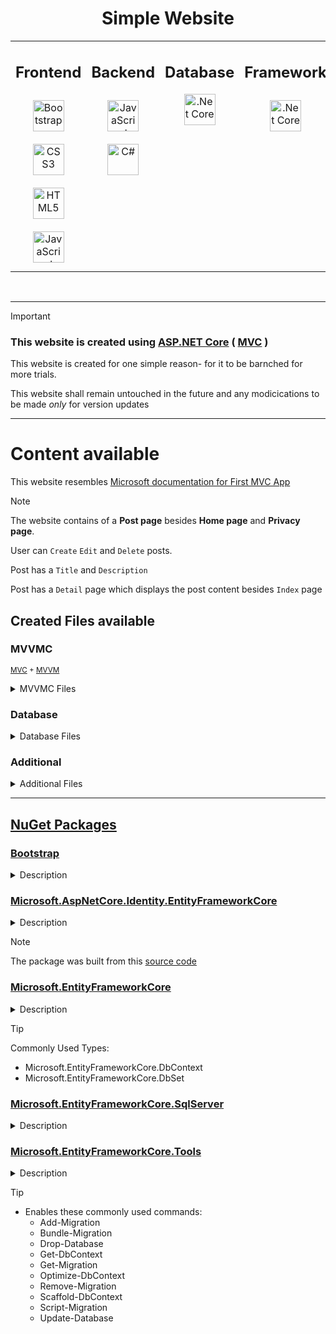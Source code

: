 <h1 align='center'> Simple Website </h1>


<div align='center'>

<table>
  
<tr> </tr>


<td valign="top" width="35%">
    
## Frontend  
<div align="center">  
    
<a href="https://getbootstrap.com/" target="_blank">
<img style="margin: 10px" src="https://profilinator.rishav.dev/skills-assets/bootstrap-plain.svg" alt="Bootstrap" height="50">
</a>  

<a href="https://www.w3schools.com/css/" target="_blank">
<img style="margin: 10px" src="https://profilinator.rishav.dev/skills-assets/css3-original-wordmark.svg" alt="CSS3" height="50">
</a>  

<a href="https://en.wikipedia.org/wiki/HTML5" target="_blank">
<img style="margin: 10px" src="https://profilinator.rishav.dev/skills-assets/html5-original-wordmark.svg" alt="HTML5" height="50">
</a>  

<a href="https://www.javascript.com/" target="_blank">
<img style="margin: 10px" src="https://profilinator.rishav.dev/skills-assets/javascript-original.svg" alt="JavaScript" height="50">
</a>  

</div>
  
</td>


<td valign="top" width="33%">
    
## Backend  
<div align="center">  
    
<a href="https://www.javascript.com/" target="_blank">
<img style="margin: 10px" src="https://profilinator.rishav.dev/skills-assets/javascript-original.svg" alt="JavaScript" height="50">
</a>  
    
<a href="https://docs.microsoft.com/en-us/dotnet/csharp/" target="_blank">
<img style="margin: 10px" src="https://profilinator.rishav.dev/skills-assets/csharp-original.svg" alt="C#" height="50">
</a> 

</div>
  
</td>

  
<td valign="top" width="33%">
    

## Database  
<div align="center"> 
  
<a href="https://www.microsoft.com/en-in/sql-server/sql-server-downloads" target="_blank">
<img src="https://github.com/ZNAXNOR/Simple-Website/assets/121810601/fdeff82c-eba0-4f3c-82a8-8a2b3e9d0678"  alt=".Net Core" height="50"/>
</a>  

</div>
  
</td>

  
<td valign="top" width="33%">

## Framework  
<div align="center">  
  
<a href="https://dotnet.microsoft.com/download" target="_blank">
  <img style="margin: 10px" src="https://profilinator.rishav.dev/skills-assets/dotnetcore.png" alt=".Net Core" height="50">
</a>  

</div>
  
</td>
    
</tr>

</table> 

</div>

<br/>  

---


> [!Important]
> ### This website is created using [ASP.NET Core] ( [MVC](https://learn.microsoft.com/en-us/aspnet/core/mvc/) )
>
> This website is created for one simple reason- for it to be barnched for more trials.
>
> This website shall remain untouched in the future and any modicications to be made <i> only </i> for version updates

[ASP.NET Core]:https://dotnet.microsoft.com/en-us/apps/aspnet


---


# Content available
This website resembles [Microsoft documentation for First MVC App](https://learn.microsoft.com/en-us/aspnet/core/tutorials/first-mvc-app/)


> [!Note]
> The website contains of a **Post page** besides **Home page** and **Privacy page**.
> 
> User can `Create` `Edit` and `Delete` posts.
> 
> Post has a `Title` and `Description`
> 
> Post has a `Detail` page which displays the post content besides `Index` page


## Created Files available
### MVVMC
<sub> [MVC] + [MVVM] </sub>

<details>
<summary> MVVMC Files </summary>
  
- Models
  - PostModel
  
- View
  - Index
  - Create
  - Edit
  - Delete
  - Detail
 
- ViewModel
  - PostCreateViewModel
  - PostEditViewModel

- Controllers
  - PostController
</details>

[MVC]:https://learn.microsoft.com/en-us/aspnet/core/mvc/
[MVVM]:https://learn.microsoft.com/en-us/dotnet/architecture/maui/mvvm


### Database

<details>
<summary> Database Files </summary>
  
- Data
  - DatabaseContext
 
- Migrations
  
</details>

### Additional

<details>
<summary> Additional Files </summary>
  
- Interfaces
  - IPostInterface

- Repository
  - PostRepository
    
</details>

---


## [NuGet Packages]
### [Bootstrap]
<details>
<summary> Description </summary>
  
> The most popular front-end framework for developing responsive, mobile first projects on the web.

</details>


### [Microsoft.AspNetCore.Identity.EntityFrameworkCore]
<details>
<summary> Description </summary>
  
> ASP.NET Core Identity provider that uses Entity Framework Core.

</details>

> [!Note]
> The package was built from this [source code](https://github.com/dotnet/aspnetcore/tree/3f1acb59718cadf111a0a796681e3d3509bb3381)


### [Microsoft.EntityFrameworkCore]
<details>
<summary> Description </summary>
  
> Entity Framework Core is a modern object-database mapper for .NET. It supports LINQ queries, change tracking, updates, and schema migrations. EF Core works with SQL Server, Azure SQL Database, SQLite, Azure Cosmos DB, MySQL, PostgreSQL, and other databases through a provider plugin API.

</details>

> [!Tip]
> Commonly Used Types:
>  - Microsoft.EntityFrameworkCore.DbContext
>  - Microsoft.EntityFrameworkCore.DbSet


### [Microsoft.EntityFrameworkCore.SqlServer]
<details>
<summary> Description </summary>
  
> Microsoft SQL Server database provider for Entity Framework Core.

</details>


### [Microsoft.EntityFrameworkCore.Tools]
<details>
<summary> Description </summary>
  
> Entity Framework Core Tools for the NuGet Package Manager Console in Visual Studio.

</details>

> [!Tip]
> - Enables these commonly used commands:
>   - Add-Migration
>   - Bundle-Migration
>   - Drop-Database
>   - Get-DbContext
>   - Get-Migration
>   - Optimize-DbContext
>   - Remove-Migration
>   - Scaffold-DbContext
>   - Script-Migration
>   - Update-Database


[NuGet Packages]: https://www.nuget.org/
[Bootstrap]: https://www.nuget.org/packages/bootstrap
[CloudinaryDotNet]: https://www.nuget.org/packages/CloudinaryDotNet
[Microsoft.AspNetCore.Identity.EntityFrameworkCore]: https://www.nuget.org/packages/Microsoft.AspNetCore.Identity.EntityFrameworkCore
[Microsoft.EntityFrameworkCore]: https://www.nuget.org/packages/Microsoft.EntityFrameworkCore
[Microsoft.EntityFrameworkCore.SqlServer]: https://www.nuget.org/packages/Microsoft.EntityFrameworkCore.SqlServer
[Microsoft.EntityFrameworkCore.Tools]: https://www.nuget.org/packages/Microsoft.EntityFrameworkCore.Tools
